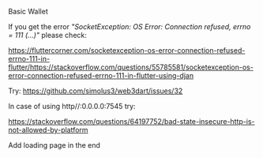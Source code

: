 Basic Wallet

If you get the error *"SocketException: OS Error: Connection refused, errno = 111 (...)"* please check:

https://fluttercorner.com/socketexception-os-error-connection-refused-errno-111-in-flutter/https://stackoverflow.com/questions/55785581/socketexception-os-error-connection-refused-errno-111-in-flutter-using-djan

Try:
https://github.com/simolus3/web3dart/issues/32

In case of using http//:0.0.0.0:7545 try:

https://stackoverflow.com/questions/64197752/bad-state-insecure-http-is-not-allowed-by-platform

Add loading page in the end